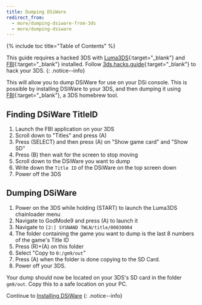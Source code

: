 ```yaml
---
title: Dumping DSiWare
redirect_from:
  - more/dumping-dsiware-from-3ds
  - more/dumping-dsiware
---
```


{% include toc title="Table of Contents" %}

This guide requires a hacked 3DS with [Luma3DS](https://github.com/AuroraWright/Luma3DS){:target="_blank"} and [FBI](https://github.com/Steveice10/FBI){:target="_blank"} installed. Follow [3ds.hacks.guide](3ds.hacks.guide){:target="_blank"} to hack your 3DS.
{: .notice--info}

This will allow you to dump DSiWare for use on your DSi console. This is possible by installing DSiWare to your 3DS, and then dumping it using [FBI](https://github.com/Steveice10/FBI){:target="_blank"}, a 3DS homebrew tool.

## Finding DSiWare TitleID

1. Launch the FBI application on your 3DS
2. Scroll down to "Titles" and press (A)
3. Press (SELECT) and then press (A) on "Show game card" and "Show SD"
4. Press (B) then wait for the screen to stop moving
5. Scroll down to the DSiWare you want to dump
6. Write down the `Title ID` of the DSiWare on the top screen down
7. Power off the 3DS

## Dumping DSiWare

1. Power on the 3DS while holding (START) to launch the Luma3DS chainloader menu
2. Navigate to GodMode9 and press (A) to launch it
3. Navigate to `[2:] SYSNAND TWLN/title/00030004`
4. The folder containing the game you want to dump is the last 8 numbers of the game's Title ID
5. Press (R)+(A) on this folder
6. Select "Copy to `0:/gm9/out`"
7. Press (A) when the folder is done copying to the SD Card.
8. Power off your 3DS.

Your dump should now be located on your 3DS's SD card in the folder `gm9/out`. Copy this to a safe location on your PC.

Continue to [Installing DSiWare](installing-dsiware)
{: .notice--info}